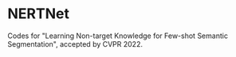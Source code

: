 # NERTNet
Codes for "Learning Non-target Knowledge for Few-shot Semantic Segmentation", accepted by CVPR 2022. 
